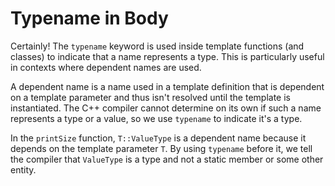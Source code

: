 # Typename in Body

Certainly! The `typename` keyword is used inside template functions (and classes) to indicate that a name represents a type. This is particularly useful in contexts where dependent names are used.

A dependent name is a name used in a template definition that is dependent on a template parameter and thus isn't resolved until the template is instantiated. The C++ compiler cannot determine on its own if such a name represents a type or a value, so we use `typename` to indicate it's a type.

In the `printSize` function, `T::ValueType` is a dependent name because it depends on the template parameter `T`. By using `typename` before it, we tell the compiler that `ValueType` is a type and not a static member or some other entity.
